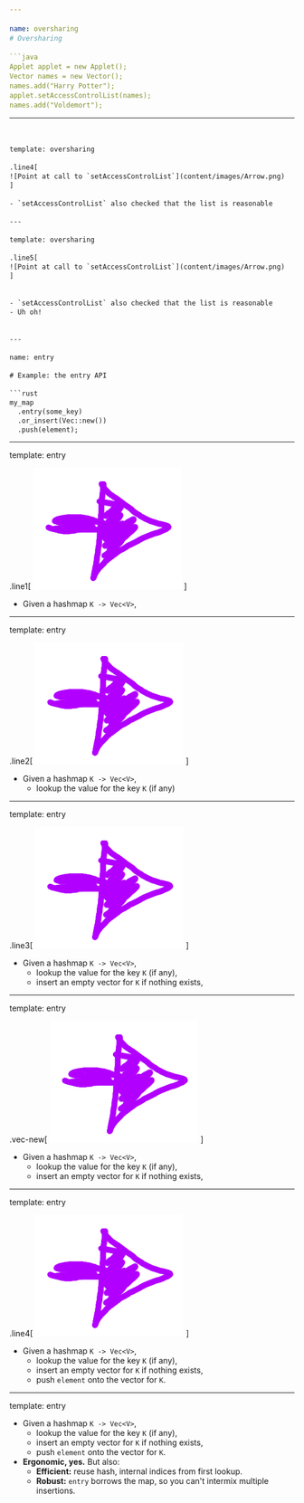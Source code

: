 ```yaml
---

name: oversharing
# Oversharing

```java
Applet applet = new Applet();
Vector names = new Vector();
names.add("Harry Potter");
applet.setAccessControlList(names);
names.add("Voldemort");
```

---
```


template: oversharing

.line4[
![Point at call to `setAccessControlList`](content/images/Arrow.png)
]

- `setAccessControlList` also checked that the list is reasonable

---

template: oversharing

.line5[
![Point at call to `setAccessControlList`](content/images/Arrow.png)
]


- `setAccessControlList` also checked that the list is reasonable
- Uh oh!


---

name: entry

# Example: the entry API

```rust
my_map
  .entry(some_key)
  .or_insert(Vec::new())
  .push(element);
```

---

template: entry

.line1[
![Arrow](content/images/Arrow.png)
]

- Given a hashmap `K -> Vec<V>`,

---

template: entry

.line2[
![Arrow](content/images/Arrow.png)
]

- Given a hashmap `K -> Vec<V>`,
  - lookup the value for the key `K` (if any)

---

template: entry

.line3[
![Arrow](content/images/Arrow.png)
]

- Given a hashmap `K -> Vec<V>`,
  - lookup the value for the key `K` (if any),
  - insert an empty vector for `K` if nothing exists,

---

template: entry

.vec-new[
![Arrow](content/images/Arrow.png)
]

- Given a hashmap `K -> Vec<V>`,
  - lookup the value for the key `K` (if any),
  - insert an empty vector for `K` if nothing exists,

---

template: entry

.line4[
![Arrow](content/images/Arrow.png)
]

- Given a hashmap `K -> Vec<V>`,
  - lookup the value for the key `K` (if any),
  - insert an empty vector for `K` if nothing exists,
  - push `element` onto the vector for `K`.

---

template: entry

- Given a hashmap `K -> Vec<V>`,
  - lookup the value for the key `K` (if any),
  - insert an empty vector for `K` if nothing exists,
  - push `element` onto the vector for `K`.
- **Ergonomic, yes.** But also:
  - **Efficient:** reuse hash, internal indices from first lookup.
  - **Robust:** `entry` borrows the map, so you can't intermix multiple insertions.

